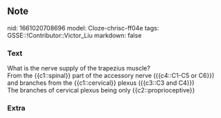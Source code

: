 ## Note
nid: 1661020708696
model: Cloze-chrisc-ff04e
tags: GSSE::!Contributor::Victor_Liu
markdown: false

### Text
<div>
  What is the nerve supply of the trapezius muscle?
</div>
<div>
  From the {{c1::spinal}} part of the accessory nerve ({{c4::C1-C5
  or C6}}) and branches from the {{c1::cervical}} plexus ({{c3::C3
  and C4}})
</div>
<div>
  The branches of cervical plexus being only {{c2::proprioceptive}}
</div>

### Extra

